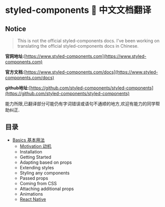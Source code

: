# styled-components 💅 中文文档翻译

## Notice

> This is not the official styled-components docs. I've been working on translating the official styled-components docs in Chinese. 

**官网地址:**[https://www.styled-components.com](https://www.styled-components.com)

**官方文档:**[https://www.styled-components.com/docs](https://www.styled-components.com/docs)

**github地址:**[https://github.com/styled-components/styled-components](https://github.com/styled-components/styled-components)



能力所限,已翻译部分可能仍有字词错误或语句不通顺的地方,欢迎有能力的同学帮助纠正.

## 目录

- [Basics 基本用法](./Basics)
  - [Motivation 动机](./Basics#动机)
  - Installation
  - Getting Started
  - Adapting based on props
  - Extending styles
  - Styling any components
  - Passed props
  - Coming from CSS
  - Attaching additional props
  - Animations
  - [React Native](./Basics#ReactNative)